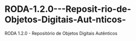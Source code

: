 # RODA-1.2.0---Reposit-rio-de-Objetos-Digitais-Aut-nticos-
RODA 1.2.0 - Repositório de Objetos Digitais Autênticos  
